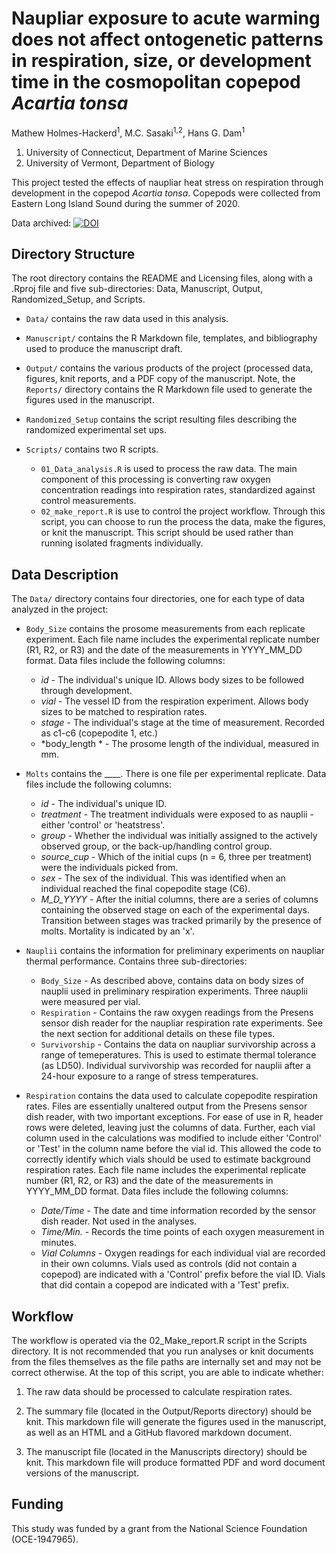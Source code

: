 # Naupliar exposure to acute warming does not affect ontogenetic patterns in respiration, size, or development time in the cosmopolitan copepod *Acartia tonsa* 

Mathew Holmes-Hackerd<sup>1</sup>, M.C. Sasaki<sup>1,2</sup>, Hans G. Dam<sup>1</sup> 

1. University of Connecticut, Department of Marine Sciences  
2. University of Vermont, Department of Biology  

This project tested the effects of naupliar heat stress on respiration through development in the copepod *Acartia tonsa*. Copepods were collected from Eastern Long Island Sound during the summer of 2020. 

Data archived: [![DOI](https://zenodo.org/badge/563165816.svg)](https://zenodo.org/badge/latestdoi/563165816)

## Directory Structure 
The root directory contains the README and Licensing files, along with a .Rproj file and five sub-directories: Data, Manuscript, Output, Randomized_Setup, and Scripts.  

-   `Data/` contains the raw data used in this analysis.  

-   `Manuscript/` contains the R Markdown file, templates, and bibliography used to produce the manuscript draft. 

-   `Output/` contains the various products of the project (processed data, figures, knit reports, and a PDF copy of the manuscript. Note, the `Reports/` directory contains the R Markdown file used to generate the figures used in the manuscript.  

-   `Randomized_Setup` contains the script resulting files describing the randomized experimental set ups.  

-   `Scripts/` contains two R scripts. 
    -   `01_Data_analysis.R` is used to process the raw data. The main component of this processing is converting raw oxygen concentration readings into respiration rates, standardized against control measurements.  
    -   `02_make_report.R` is use to control the project workflow. Through this script, you can choose to run the process the data, make the figures, or knit the manuscript. This script should be used rather than running isolated fragments individually. 


## Data Description 

The `Data/` directory contains four directories, one for each type of data analyzed in the project:  

-   `Body_Size` contains the prosome measurements from each replicate experiment. Each file name includes the experimental replicate number (R1, R2, or R3) and the date of the measurements in YYYY_MM_DD format. Data files include the following columns:  
    -   *id* - The individual's unique ID. Allows body sizes to be followed through development.
    -   *vial* - The vessel ID from the respiration experiment. Allows body sizes to be matched to respiration rates.
    -   *stage*	- The individual's stage at the time of measurement. Recorded as c1-c6 (copepodite 1, etc.)
    -   *body_length * - The prosome length of the individual, measured in mm.  

-   `Molts` contains the ____. There is one file per experimental replicate. Data files include the following columns:   
    -   *id* - The individual's unique ID. 	  
    -   *treatment*	- The treatment individuals were exposed to as nauplii - either 'control' or 'heatstress'.    
    -   *group* - Whether the individual was initially assigned to the actively observed group, or the back-up/handling control group.   
    -   *source_cup* - Which of the initial cups (n = 6, three per treatment) were the individuals picked from.   
    -   *sex* - The sex of the individual. This was identified when an individual reached the final copepodite stage (C6).   
    -   *M_D_YYYY* - After the initial columns, there are a series of columns containing the observed stage on each of the experimental days. Transition between stages was tracked primarily by the presence of molts. Mortality is indicated by an 'x'.    

-   `Nauplii` contains the information for preliminary experiments on naupliar thermal performance. Contains three sub-directories:  
    -   `Body_Size` - As described above, contains data on body sizes of nauplii used in preliminary respiration experiments. Three nauplii were measured per vial.
    -   `Respiration` - Contains the raw oxygen readings from the Presens sensor dish reader for the naupliar respiration rate experiments. See the next section for additional details on these file types. 
    -   `Survivorship` - Contains the data on naupliar survivorship across a range of temeperatures. This is used to estimate thermal tolerance (as LD50). Individual survivorship was recorded for nauplii after a 24-hour exposure to a range of stress temperatures. 
    
-   `Respiration` contains the data used to calculate copepodite respiration rates. Files are essentially unaltered output from the Presens sensor dish reader, with two important exceptions. For ease of use in R, header rows were deleted, leaving just the columns of data. Further, each vial column used in the calculations was modified to include either 'Control' or 'Test' in the column name before the vial id. This allowed the code to correctly identify which vials should be used to estimate background respiration rates. Each file name includes the experimental replicate number (R1, R2, or R3) and the date of the measurements in YYYY_MM_DD format. Data files include the following columns:   
    -   *Date/Time* - The date and time information recorded by the sensor dish reader. Not used in the analyses. 	  
    -   *Time/Min.*	- Records the time points of each oxygen measurement in minutes.      
    -   *Vial Columns* - Oxygen readings for each individual vial are recorded in their own columns. Vials used as controls (did not contain a copepod) are indicated with a 'Control' prefix before the vial ID. Vials that did contain a copepod are indicated with a 'Test' prefix.     

  
## Workflow

The workflow is operated via the 02_Make_report.R script in the Scripts directory. It is not recommended that you run analyses or knit documents from the files themselves as the file paths are internally set and may not be correct otherwise. At the top of this script, you are able to indicate whether:

1. The raw data should be processed to calculate respiration rates.  

2. The summary file (located in the Output/Reports directory) should be knit. This markdown file will generate the figures used in the manuscript, as well as an HTML and a GitHub flavored markdown document.

3. The manuscript file (located in the Manuscripts directory) should be knit. This markdown file will produce formatted PDF and word document versions of the manuscript. 


## Funding

This study was funded by a grant from the National Science Foundation (OCE-1947965).  